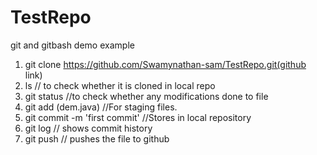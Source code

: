 # TestRepo
git and gitbash demo example
1) git clone https://github.com/Swamynathan-sam/TestRepo.git(github link)
2) ls // to check whether it is cloned in local repo
3) git status //to check whether any modifications done to file
4) git add (dem.java) //For staging files.
5) git commit -m 'first commit' //Stores in local repository
6) git log // shows commit history
7) git push // pushes the file to github
